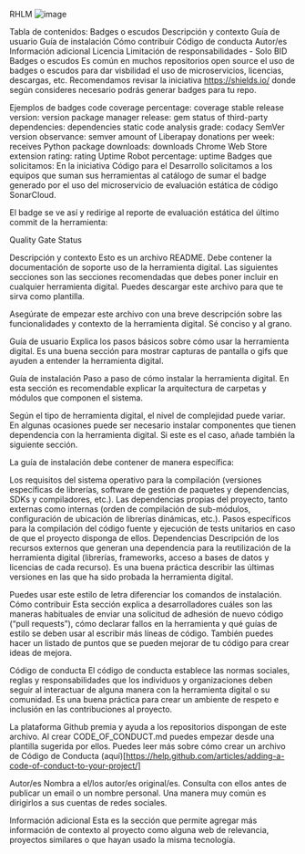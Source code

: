 RHLM
![image](https://github.com/yeremay13/RHLM_REACT/assets/145705531/d9f87d62-47ef-48d4-9619-c06070fbcb1b)



Tabla de contenidos:
Badges o escudos
Descripción y contexto
Guía de usuario
Guía de instalación
Cómo contribuir
Código de conducta
Autor/es
Información adicional
Licencia
Limitación de responsabilidades - Solo BID
Badges o escudos
Es común en muchos repositorios open source el uso de badges o escudos para dar visbilidad el uso de microservicios, licencias, descargas, etc. Recomendamos revisar la iniciativa https://shields.io/ donde según consideres necesario podrás generar badges para tu repo.

Ejemplos de badges
code coverage percentage: coverage
stable release version: version
package manager release: gem
status of third-party dependencies: dependencies
static code analysis grade: codacy
SemVer version observance: semver
amount of Liberapay donations per week: receives
Python package downloads: downloads
Chrome Web Store extension rating: rating
Uptime Robot percentage: uptime
Badges que solicitamos:
En la iniciativa Código para el Desarrollo solicitamos a los equipos que suman sus herramientas al catálogo de sumar el badge generado por el uso del microservicio de evaluación estática de código SonarCloud.

El badge se ve así y redirige al reporte de evaluación estática del último commit de la herramienta:

Quality Gate Status

Descripción y contexto
Esto es un archivo README. Debe contener la documentación de soporte uso de la herramienta digital. Las siguientes secciones son las secciones recomendadas que debes poner incluir en cualquier herramienta digital. Puedes descargar este archivo para que te sirva como plantilla.

Asegúrate de empezar este archivo con una breve descripción sobre las funcionalidades y contexto de la herramienta digital. Sé conciso y al grano.

Guía de usuario
Explica los pasos básicos sobre cómo usar la herramienta digital. Es una buena sección para mostrar capturas de pantalla o gifs que ayuden a entender la herramienta digital.

Guía de instalación
Paso a paso de cómo instalar la herramienta digital. En esta sección es recomendable explicar la arquitectura de carpetas y módulos que componen el sistema.

Según el tipo de herramienta digital, el nivel de complejidad puede variar. En algunas ocasiones puede ser necesario instalar componentes que tienen dependencia con la herramienta digital. Si este es el caso, añade también la siguiente sección.

La guía de instalación debe contener de manera específica:

Los requisitos del sistema operativo para la compilación (versiones específicas de librerías, software de gestión de paquetes y dependencias, SDKs y compiladores, etc.).
Las dependencias propias del proyecto, tanto externas como internas (orden de compilación de sub-módulos, configuración de ubicación de librerías dinámicas, etc.).
Pasos específicos para la compilación del código fuente y ejecución de tests unitarios en caso de que el proyecto disponga de ellos.
Dependencias
Descripción de los recursos externos que generan una dependencia para la reutilización de la herramienta digital (librerías, frameworks, acceso a bases de datos y licencias de cada recurso). Es una buena práctica describir las últimas versiones en las que ha sido probada la herramienta digital.

Puedes usar este estilo de letra diferenciar los comandos de instalación.
Cómo contribuir
Esta sección explica a desarrolladores cuáles son las maneras habituales de enviar una solicitud de adhesión de nuevo código (“pull requests”), cómo declarar fallos en la herramienta y qué guías de estilo se deben usar al escribir más líneas de código. También puedes hacer un listado de puntos que se pueden mejorar de tu código para crear ideas de mejora.

Código de conducta
El código de conducta establece las normas sociales, reglas y responsabilidades que los individuos y organizaciones deben seguir al interactuar de alguna manera con la herramienta digital o su comunidad. Es una buena práctica para crear un ambiente de respeto e inclusión en las contribuciones al proyecto.

La plataforma Github premia y ayuda a los repositorios dispongan de este archivo. Al crear CODE_OF_CONDUCT.md puedes empezar desde una plantilla sugerida por ellos. Puedes leer más sobre cómo crear un archivo de Código de Conducta (aquí)[https://help.github.com/articles/adding-a-code-of-conduct-to-your-project/]

Autor/es
Nombra a el/los autor/es original/es. Consulta con ellos antes de publicar un email o un nombre personal. Una manera muy común es dirigirlos a sus cuentas de redes sociales.

Información adicional
Esta es la sección que permite agregar más información de contexto al proyecto como alguna web de relevancia, proyectos similares o que hayan usado la misma tecnología.
